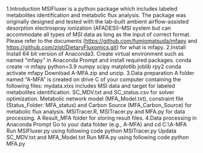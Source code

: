1.Introduction
MSIFluxer is a python package which includes labeled metabolites identification and metabolic flux analysis. The package was originally designed and tested with the lab-built ambient airflow-assisted desorption electrospray ionization (AFADESI)–MSI system but can accommodate all types of MSI data as long as the input of correct format.
Please refer to the documents (https://github.com/fumiomatsuda/mfapy and https://github.com/zjgt/DietaryFluxomics.git)  for what is mfapy.
2.Install
  Install 64 bit version of Anaconda3.
  Create virtual environment such as named “mfapy” in Anaconda Prompt and install required packages.
    conda create -n mfapy python=3.9 numpy scipy matplotlib joblib rpy2
    conda activate mfapy
  Download A-MFA.zip and unzip.
3.Data preparation
A folder named “A-MFA” is created on drive C of your computer containing the following files:
mydata.xlxs includes MSI data and target for labeled metabolites identification.
SC_MDV.txt and SC_status.csv for solver optimization.
Metabolic network model (MFA_Model.txt), constraint file (Status_Folder: MFA_status) and Carbon Source (MFA_Carbon_Source) for metabolic flux analysis.
MSITracer.R, MSITracer.py and MFA.py for data processing.
A Result_MFA folder for storing result files.
4.Data processing in Anaconda Prompt
  Go to your data folder (e.g., A-MFA) and 
    cd C:\A-MFA
  Run MSIFluxer.py using following code
    python MSITracer.py
  Updata SC_MDV.txt and MFA_Model.txt
  Run MFA.py using following code
    python MFA.py
